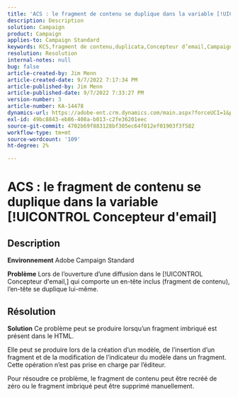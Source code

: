 ```yaml
---
title: 'ACS : le fragment de contenu se duplique dans la variable [!UICONTROL Concepteur d''email]'
description: Description
solution: Campaign
product: Campaign
applies-to: Campaign Standard
keywords: KCS,fragment de contenu,duplicata,Concepteur d’email,Campaign Standard
resolution: Resolution
internal-notes: null
bug: false
article-created-by: Jim Menn
article-created-date: 9/7/2022 7:17:34 PM
article-published-by: Jim Menn
article-published-date: 9/7/2022 7:33:27 PM
version-number: 3
article-number: KA-14478
dynamics-url: https://adobe-ent.crm.dynamics.com/main.aspx?forceUCI=1&pagetype=entityrecord&etn=knowledgearticle&id=2ce9b3b5-e12e-ed11-9db1-0022480866ad
exl-id: 49bc8843-eb86-408a-b013-c2fe36201eec
source-git-commit: 4702b69f883128bf305ec64f012ef01903f3f582
workflow-type: tm+mt
source-wordcount: '109'
ht-degree: 2%

---
```


# ACS : le fragment de contenu se duplique dans la variable [!UICONTROL Concepteur d&#39;email]

## Description


<b>Environnement</b>
Adobe Campaign Standard

<b>Problème</b>
Lors de l’ouverture d’une diffusion dans le [!UICONTROL Concepteur d&#39;email,] qui comporte un en-tête inclus (fragment de contenu), l’en-tête se duplique lui-même.


## Résolution


<b>Solution</b>
Ce problème peut se produire lorsqu’un fragment imbriqué est présent dans le HTML.

Elle peut se produire lors de la création d’un modèle, de l’insertion d’un fragment et de la modification de l’indicateur du modèle dans un fragment. Cette opération n’est pas prise en charge par l’éditeur.

Pour résoudre ce problème, le fragment de contenu peut être recréé de zéro ou le fragment imbriqué peut être supprimé manuellement.
